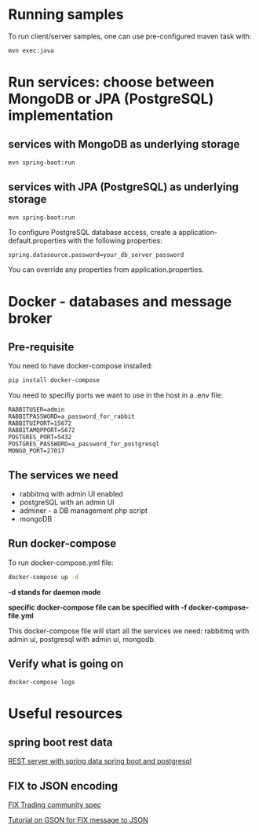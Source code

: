 # Running samples

To run client/server samples, one can use pre-configured maven task with:

```bash
mvn exec:java
```

# Run services: choose between MongoDB or JPA (PostgreSQL) implementation

## services with MongoDB as underlying storage

```bash
mvn spring-boot:run
```

## services with JPA (PostgreSQL) as underlying storage

```bash
mvn spring-boot:run
```

To configure PostgreSQL database access, create a application-default.properties with the 
following properties:

```properties
spring.datasource.password=your_db_server_password
```

You can override any properties from application.properties.

# Docker - databases and message broker

## Pre-requisite

You need to have docker-compose installed:

```bash
pip install docker-compose
```

You need to specifiy ports we want to use in the host in a .env file:

```properties
RABBITUSER=admin
RABBITPASSWORD=a_password_for_rabbit
RABBITUIPORT=15672
RABBITAMQPPORT=5672
POSTGRES_PORT=5432
POSTGRES_PASSWORD=a_password_for_postgresql
MONGO_PORT=27017
```

## The services we need

* rabbitmq with admin UI enabled
* postgreSQL with an admin UI
* adminer - a DB management php script
* mongoDB

## Run docker-compose

To run docker-compose.yml file:

```bash
docker-compose up -d
```

**-d stands for daemon mode**

**specific docker-compose file can be specified with -f docker-compose-file.yml**

This docker-compose file will start all the services we need: rabbitmq with admin ui, postgresql with admin ui, mongodb.

## Verify what is going on

```bash
docker-compose logs
```

# Useful resources

## spring boot rest data

[REST server with spring data spring boot and postgresql](http://mrbool.com/rest-server-with-spring-data-spring-boot-and-postgresql/34023#ixzz4x8C2em9q)

## FIX to JSON encoding

[FIX Trading community spec](https://github.com/FIXTradingCommunity/fix-json-encoding-spec/blob/master/Encoding_FIX_using_JSON-User_Guide.md)

[Tutorial on GSON for FIX message to JSON](http://www.studytrails.com/java/json/java-google-json-introduction/)